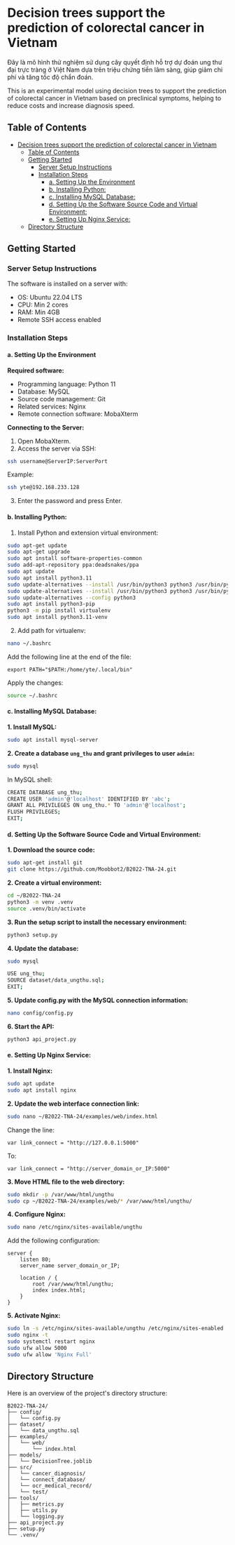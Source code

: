 # Decision trees support the prediction of colorectal cancer in Vietnam

Đây là mô hình thử nghiệm sử dụng cây quyết định hỗ trợ dự đoán ung thư đại trực tràng ở Việt Nam dựa trên triệu chứng tiền lâm sàng, giúp giảm chi phí và tăng tốc độ chẩn đoán.

This is an experimental model using decision trees to support the prediction of colorectal cancer in Vietnam based on preclinical symptoms, helping to reduce costs and increase diagnosis speed.

## Table of Contents

- [Decision trees support the prediction of colorectal cancer in Vietnam](#decision-trees-support-the-prediction-of-colorectal-cancer-in-vietnam)
  - [Table of Contents](#table-of-contents)
  - [Getting Started](#getting-started)
    - [Server Setup Instructions](#server-setup-instructions)
    - [Installation Steps](#installation-steps)
      - [a. Setting Up the Environment](#a-setting-up-the-environment)
      - [b. Installing Python:](#b-installing-python)
      - [c. Installing MySQL Database:](#c-installing-mysql-database)
      - [d. Setting Up the Software Source Code and Virtual Environment:](#d-setting-up-the-software-source-code-and-virtual-environment)
      - [e. Setting Up Nginx Service:](#e-setting-up-nginx-service)
  - [Directory Structure](#directory-structure)

## Getting Started

### Server Setup Instructions

The software is installed on a server with:

- OS: Ubuntu 22.04 LTS
- CPU: Min 2 cores
- RAM: Min 4GB
- Remote SSH access enabled

### Installation Steps

#### a. Setting Up the Environment

**Required software:**

- Programming language: Python 11
- Database: MySQL
- Source code management: Git
- Related services: Nginx
- Remote connection software: MobaXterm

**Connecting to the Server:**

1. Open MobaXterm.
2. Access the server via SSH:

```sh
ssh username@ServerIP:ServerPort
```

Example:

```sh
ssh yte@192.168.233.128
```

3. Enter the password and press Enter.

#### b. Installing Python:

1. Install Python and extension virtual environment:

```sh
sudo apt-get update
sudo apt-get upgrade
sudo apt install software-properties-common
sudo add-apt-repository ppa:deadsnakes/ppa
sudo apt update
sudo apt install python3.11
sudo update-alternatives --install /usr/bin/python3 python3 /usr/bin/python3.10 1
sudo update-alternatives --install /usr/bin/python3 python3 /usr/bin/python3.11 2
sudo update-alternatives --config python3
sudo apt install python3-pip
python3 -m pip install virtualenv
sudo apt install python3.11-venv
```

2. Add path for virtualenv:

```sh
nano ~/.bashrc
```

Add the following line at the end of the file:

```file
export PATH="$PATH:/home/yte/.local/bin"
```

Apply the changes:

```sh
source ~/.bashrc
```

#### c. Installing MySQL Database:

**1. Install MySQL:**

```sh
sudo apt install mysql-server
```

**2. Create a database `ung_thu` and grant privileges to user `admin`:**

```sh
sudo mysql
```

In MySQL shell:

```sh
CREATE DATABASE ung_thu;
CREATE USER 'admin'@'localhost' IDENTIFIED BY 'abc';
GRANT ALL PRIVILEGES ON ung_thu.* TO 'admin'@'localhost';
FLUSH PRIVILEGES;
EXIT;
```

#### d. Setting Up the Software Source Code and Virtual Environment:

**1. Download the source code:**

```sh
sudo apt-get install git
git clone https://github.com/Moobbot2/B2022-TNA-24.git
```

**2. Create a virtual environment:**

```sh
cd ~/B2022-TNA-24
python3 -m venv .venv
source .venv/bin/activate
```

**3. Run the setup script to install the necessary environment:**

```sh
python3 setup.py
```

**4. Update the database:**

```sh
sudo mysql
```

```sh
USE ung_thu;
SOURCE dataset/data_ungthu.sql;
EXIT;
```

**5. Update config.py with the MySQL connection information:**

```sh
nano config/config.py
```

**6. Start the API:**

```sh
python3 api_project.py
```

#### e. Setting Up Nginx Service:

**1. Install Nginx:**

```sh
sudo apt update
sudo apt install nginx
```

**2. Update the web interface connection link:**

```sh
sudo nano ~/B2022-TNA-24/examples/web/index.html
```

Change the line:

```javascript:
var link_connect = "http://127.0.0.1:5000"
```

To:

```javascript:
var link_connect = "http://server_domain_or_IP:5000"
```

**3. Move HTML file to the web directory:**

```sh
sudo mkdir -p /var/www/html/ungthu
sudo cp ~/B2022-TNA-24/examples/web/* /var/www/html/ungthu/
```

**4. Configure Nginx:**

```sh
sudo nano /etc/nginx/sites-available/ungthu
```

Add the following configuration:

```nginx
server {
    listen 80;
    server_name server_domain_or_IP;

    location / {
        root /var/www/html/ungthu;
        index index.html;
    }
}
```

**5. Activate Nginx:**

```sh
sudo ln -s /etc/nginx/sites-available/ungthu /etc/nginx/sites-enabled
sudo nginx -t
sudo systemctl restart nginx
sudo ufw allow 5000
sudo ufw allow 'Nginx Full'
```

## Directory Structure

Here is an overview of the project's directory structure:

```
B2022-TNA-24/
├── config/
│   └── config.py
├── dataset/
│   └── data_ungthu.sql
├── examples/
│   └── web/
│       └── index.html
├── models/
│   └── DecisionTree.joblib
├── src/
│   └── cancer_diagnosis/
│   └── connect_database/
│   └── ocr_medical_record/
│   └── test/
├── tools/
│   ├── metrics.py
│   ├── utils.py
│   └── logging.py
├── api_project.py
├── setup.py
└── .venv/
```
